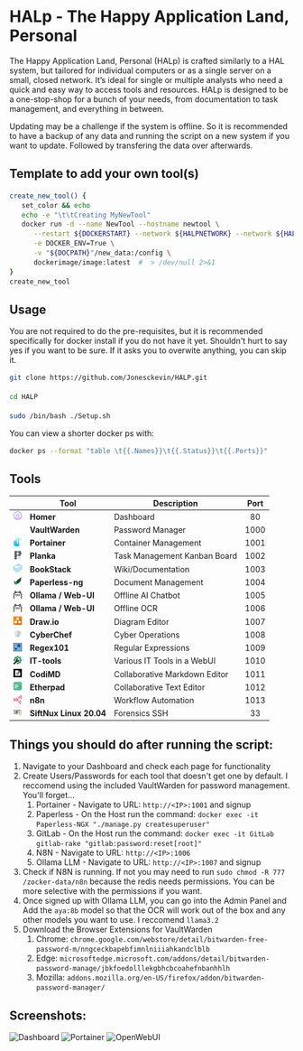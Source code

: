 # HALp - The Happy Application Land, Personal
The Happy Application Land, Personal (HALp) is crafted similarly to a HAL system, but tailored for individual computers or as a single server on a small, closed network. It’s ideal for single or multiple analysts who need a quick and easy way to access tools and resources. HALp is designed to be a one-stop-shop for a bunch of your needs, from documentation to task management, and everything in between.

Updating may be a challenge if the system is offline. So it is recommended to have a backup of any data and running the script on a new system if you want to update. Followed by transfering the data over afterwards.

## Template to add your own tool(s)
```bash
create_new_tool() {
   set_color && echo
   echo -e "\t\tCreating MyNewTool"
   docker run -d --name NewTool --hostname newtool \
      --restart ${DOCKERSTART} --network ${HALPNETWORK} --network ${HALPNETWORK}_DB \
      -e DOCKER_ENV=True \
      -v "${DOCPATH}"/new_data:/config \
      dockerimage/image:latest  #  > /dev/null 2>&1
}
create_new_tool
```


## **Usage**

You are not required to do the pre-requisites, but it is recommended specifically for docker install if you do not have it yet. Shouldn't hurt to say yes if you want to be sure. If it asks you to overwite anything, you can skip it.

```bash
git clone https://github.com/Jonesckevin/HALP.git

cd HALP

sudo /bin/bash ./Setup.sh
```

You can view a shorter docker ps with:
```bash
docker ps --format "table \t{{.Names}}\t{{.Status}}\t{{.Ports}}"
```

## **Tools**

|| **Tool**            | **Description**                       | **Port** |
|-|-----------------|-----------------------------------|:------:|
| <img src="./zocker-data/homer/tools/homer.png" width="15" height="15"> | **Homer** | Dashboard | 80 |
| <img src="./zocker-data/homer/tools/vaultwarden-light.png" width="15" height="15"> | **VaultWarden**     | Password Manager                  | 1000 |
| <img src="./zocker-data/homer/tools/portainer.png" width="15" height="15"> | **Portainer**       | Container Management              | 1001 |
| <img src="./zocker-data/homer/tools/planka.png" width="15" height="15"> | **Planka**          | Task Management Kanban Board      | 1002 |
| <img src="./zocker-data/homer/tools/bookstack.png" width="15" height="15"> | **BookStack**       | Wiki/Documentation                | 1003 |
| <img src="./zocker-data/homer/tools/paperless.png" width="15" height="15"> | **Paperless-ng**    | Document Management               | 1004 |
| <img src="./zocker-data/homer/tools/ollama.png" width="15" height="15"> | **Ollama / Web-UI** | Offline AI Chatbot                | 1005 |
| <img src="./zocker-data/homer/tools/ollama.png" width="15" height="15"> | **Ollama / Web-UI** | Offline OCR                       | 1006 |
| <img src="./zocker-data/homer/tools/draw.png" width="15" height="15"> | **Draw.io**         | Diagram Editor                    | 1007 |
| <img src="./zocker-data/homer/tools/cyberchef.png" width="15" height="15"> | **CyberChef**       | Cyber Operations                  | 1008 |
| <img src="./zocker-data/homer/tools/RegExr.png" width="15" height="15"> | **Regex101**        | Regular Expressions               | 1009 |
| <img src="./zocker-data/homer/tools/it-tools.png" width="15" height="15"> | **IT-tools**        | Various IT Tools in a WebUI       | 1010 |
| <img src="./zocker-data/homer/tools/codimd.png" width="15" height="15"> | **CodiMD**          | Collaborative Markdown Editor     | 1011 |
| <img src="./zocker-data/homer/tools/etherpad.png" width="15" height="15"> | **Etherpad**        | Collaborative Text Editor         | 1012 |
| <img src="./zocker-data/homer/tools/n8n.png" width="15" height="15"> | **n8n**             | Workflow Automation               | 1013 |
| <img src="./zocker-data/homer/tools/SiftNux.png" width="15" height="15"> | **SiftNux Linux 20.04** | Forensics SSH | 33 |


## **Things you should do after running the script:**
1. Navigate to your Dashboard and check each page for functionality
2. Create Users/Passwords for each tool that doesn't get one by default. I reccomend using the included VaultWarden for password management. You'll forget...
   1. Portainer - Navigate to URL: `http://<IP>:1001` and signup
   2. Paperless - On the Host run the command: `docker exec -it Paperless-NGX "./manage.py createsuperuser"`
   3. GitLab - On the Host run the command: `docker exec -it GitLab gitlab-rake "gitlab:password:reset[root]"`
   4. N8N - Navigate to URL: `http://<IP>:1006`
   5. Ollama LLM - Navigate to URL: `http://<IP>:1007` and signup
3. Check if N8N is running. If not you may need to run `sudo chmod -R 777 /zocker-data/n8n` because the redis needs permissions. You can be more selective with the permissions if you want.
4. Once signed up with Ollama LLM, you can go into the Admin Panel and Add the `aya:8b` model so that the OCR will work out of the box and any other models you want to use. I reccomend `llama3.2`
5.  Download the Browser Extensions for VaultWarden
    1.  Chrome: `chrome.google.com/webstore/detail/bitwarden-free-password-m/nngceckbapebfimnlniiiahkandclblb`
    2.  Edge: `microsoftedge.microsoft.com/addons/detail/bitwarden-password-manage/jbkfoedolllekgbhcbcoahefnbanhhlh`
    3.  Mozilla: `addons.mozilla.org/en-US/firefox/addon/bitwarden-password-manager/`

## **Screenshots:**
![Dashboard](/HALP/screenshot-examples/Example-Dashboard.png)
![Portainer](/HALP/screenshot-examples/Example-Portainer.png)
![OpenWebUI](/HALP/screenshot-examples/Example-OllamaWebUI.png)
